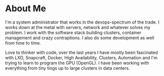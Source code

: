 # About Me

I'm a system administrator that works in the devops-spectrum of the trade. I works down at the metal with servers, network and whatever solves my problem. I work with the software stack building clusters, container management and crazy contraptions. I also do some development as well from time to time.

Love to thinker with code, over the last years I have mostly been fascinated with LXD, Snapcraft, Docker, High Availability, Clusters, Automation and I'm trying to learn to program the GPU (OpenGL). I have been working with everything from tiny tings up to large clusters in data centers.
